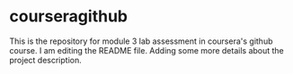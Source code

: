 # courseragithub
This is the repository for module 3 lab assessment in coursera's github course.
I am editing the README file. Adding some more details about the project description.
